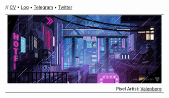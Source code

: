 // [CV](https://wbnns.com/) &bull; [Log](https://log.wbnns.com/) &bull; [Telegram](https://t.me/wbnns) &bull; [Twitter](https://twitter.com/wbnns)
<table align="center">
  <tr>
    <td width="100%" align="center">
      <a href="https://wbnns.com/">
        <img src="https://github.com/wbnns/wbnns/raw/master/hello.gif">
      </a>
    </td>
  </tr>
  <tr>
    <td width="100%" align="right">
      Pixel Artist: <a href="https://www.deviantart.com/valenberg">Valenberg</a>
    </td>
  </tr>
</table>
